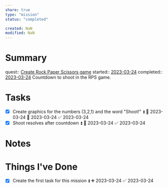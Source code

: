 ```yaml
---
share: true
type: "mission"
status: "completed"

created: NaN 
modified: NaN
---
```

 
# Summary
quest:: [Create Rock Paper Scissors game](./Create%20Rock%20Paper%20Scissors%20game.md)
started:: [2023-03-24](./2023-03-24.md)
completed:: [2023-03-24](./2023-03-24.md)
Countdown to shoot in the RPS game.

# Tasks

- [x] Create graphics for the numbers (3,2,1) and the word "Shoot!" ⏫ 🛫 2023-03-24 📅 2023-03-24 ✅ 2023-03-24
- [x] Shoot resolves after countdown ⏫ 📅 2023-03-24 ✅ 2023-03-24

# Notes

# Things I've Done
- [x] Create the first task for this mission ⏫ ➕ 2023-03-24 ✅ 2023-03-24